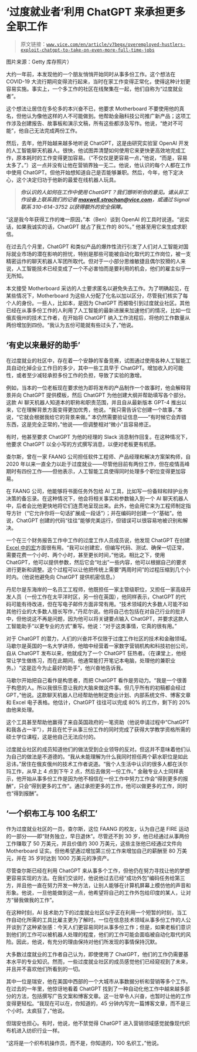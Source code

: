 # ‘过度就业者’利用 ChatGPT 来承担更多全职工作

> 原文链接：[`www.vice.com/en/article/v7begx/overemployed-hustlers-exploit-chatgpt-to-take-on-even-more-full-time-jobs`](https://www.vice.com/en/article/v7begx/overemployed-hustlers-exploit-chatgpt-to-take-on-even-more-full-time-jobs)

图片来源：Getty 库存照片）

大约一年前，本发现他的一个朋友悄悄开始同时从事多份工作。这个想法在 COVID-19 大流行期间变得流行起来，当时在家工作变得正常化，使得这种计划更容易实施。事实上，一个多工作的社区在线聚集在一起，他们自称为“过度就业者”。

这个想法让居住在多伦多的本兴奋不已，他要求 Motherboard 不要使用他的真名，但他认为像他这样的人不可能做到。他帮助金融科技公司推广新产品；这项工作涉及创建报告、故事板和演示文稿，所有这些都涉及写作。他说，“绝对不可能”，他自己无法完成两份工作。

然后，去年，他开始越来越多地听说 ChatGPT，这是由研究实验室 OpenAI 开发的人工智能聊天机器人。很快，他试图弄清楚如何使用它来更快更高效地完成工作，原本耗时的工作变得更加容易。（“不仅仅是更容易一点，”他说，“而是，容易太多了。”）这一点并没有让他在营销界独一无二。他说，他认识的每个人都在工作中使用 ChatGPT。但他开始想知道自己是否能够兼职。然后，今年，他下定决心，这个决定归功于他新的最爱在线机器人玩具。

> ***你认识的人如何在工作中使用 ChatGPT？我们想听听你的意见。请从非工作设备上联系我们的记者 maxwell.strachan@vice.com，或通过 Signal 联系 310-614-3752 以获得额外的安全保障。***

“这是我今年获得工作的唯一原因，”本（Ben）谈到 OpenAI 的工具时说道。“说实话，如果我诚实的话，ChatGPT 就占了我工作的 80%。” 他甚至用它来生成求职信。

在过去几个月里，ChatGPT 和类似产品的爆炸性流行引发了人们对人工智能对国际就业市场的潜在影响的担忧，特别是那些可能被自动化取代的工作岗位，被一支精密运作的聊天机器人军团所取代。但对于一小部分思维敏捷且偶尔狡猾的人来说，人工智能技术已经变成了一个不必害怕而是要利用的机会，他们的雇主似乎一无所知。

本文接受 Motherboard 采访的人士要求匿名以避免失去工作。为了明确起见，在某些情况下，Motherboard 为这些人分配了化名以加以区分，尽管我们核实了每个人的身份。一些人，比如本，是因为 ChatGPT 而被吸引到过度就业社区。其他已经在从事多份工作的人利用了人工智能的最新进展来加速他们的情况，比如一位俄亥俄州的技术工作者，在开始将 ChatGPT 纳入工作流程后，将他的工作数量从两份增加到四份。“我认为五份可能就有些过头了，”他说。

## ‘有史以来最好的助手’

在过度就业的社区中，存在着一个安静的军备竞赛，试图通过使用各种人工智能工具自动化掉企业工作日的多少，其中一些工具早于 ChatGPT。增加收入的可能性，或者至少减轻承担多份工作的负担，导致了实验的激增。

例如，当本的一位老板现在要求他为即将发布的产品制作一个故事时，他会解释背景并向 ChatGPT 提供模板，然后 ChatGPT 为他创建大纲并帮助填写各个部分。这款 AI 聊天机器人知道本的职称和职责范围，并且自从最新版本 GPT-4 推出以来，它在理解背景方面变得更加优秀，他说。“我只需告诉它创建一个故事，”本说，“它就会根据我给它的背景来做。” 本仍然需要验证信息——“有时候它会弄错东西，这是完全正常的，”他说——但调整相对“微小”且容易修正。

有时，他甚至要求 ChatGPT 为他的经理的 Slack 消息制作回复。在这种情况下，他要求 ChatGPT 以全小写的方式撰写消息，以便对老板更有机感。

查尔斯，曾在一家 FAANG 公司担任软件工程师、产品经理和解决方案架构师，自 2020 年以来一直全力以赴于过度就业——尽管他目前有两份工作，但在疫情高峰期时有四份工作——但他表示，人工智能工具使得同时处理多个职位变得更加容易。

在 FAANG 公司，他能够将书面任务外包给 AI 工具，比如写一份备辩和辩护业务决策的备忘录。在这种情况下，他会将相关事实和参数输入到一个 AI 聊天机器人中，后者会比他更快地将它们连贯地呈现出来。此外，他会用它来为工程师制定指导方针（“它允许你将一句话扩展成一段话”）；并在编码时创建一个“基础”。他说，ChatGPT 创建的代码“往往”能够完美运行，但错误可以很容易地被识别和解决。

一个在三个财务报告工作中工作的过度工作人员成员说，他发现 ChatGPT 在创建 [Excel 中的宏](https://support.microsoft.com/en-us/office/quick-start-create-a-macro-741130ca-080d-49f5-9471-1e5fb3d581a8)方面很有用。“我可以创建宏，但编写代码、测试、确保一切正常，需要花费一个小时、两个小时，甚至更长时间，”他说。相比之下，使用 ChatGPT，他可以提供参数，然后它会“吐出”一些内容，他可以根据自己的要求进行更新和调整。这个过程可以让他把传统上需要“两周时间”的过程压缩到几个小时内。（他说他避免向 ChatGPT 提供机密信息。）

丹尼尔是东海岸的一名员工工程师，他既担任一家主管级职位，又担任一家高级开发人员（一份工作在太平洋时区，另一份在英国），他同样表示，ChatGPT 的代码可能有待改进，但在写电子邮件方面非常有用。“技术领域的大多数人可能不如其他行业的大多数人擅长写作，”丹尼尔说。他将自己也包括在对自己行业的批评中，但他说这不再是问题，因为他可以将关键要点输入 ChatGPT，并要求这款人工智能助手“以更专业的方式”重写。他说：“对于这类事情，它真的很有用。”

对于 ChatGPT 的潜力，人们的兴奋并不仅限于过度工作社区的技术和金融领域。马歇尔是英国的一名大学讲师，他暗中经营着一家数字营销机构和科技初创公司，自从 ChatGPT 发布以来，他就成为了一个 ChatGPT 狂热者。（在课堂上，他经常让学生做练习，而在此期间，他通常能打开笔记本电脑，处理他的兼职业务。）“这是迄今为止最好的助手”，他兴奋地告诉我。

马歇尔开始把自己看作是构思者，而把 ChatGPT 看作是劳动力。“我是一个很善于构思的人。所以我很乐意让我的大脑来做这件事。但几乎所有的初稿都会经过 GPT，”他说。这款聊天机器人已经帮助他制定商业计划、内部系统文件、博客文章和 Excel 电子表格。他估计，ChatGPT 往往可以完成 80% 的工作，剩下的 20% 由他来处理。

这个工具甚至帮助他赢得了来自英国政府的一笔资助（他说申请过程中“ChatGPT 和我各占一半”），并且在忙于从事三份工作的同时完成了获得大学教学资格所需的硕士学位课程，这是他自己无法应付的。

过度就业社区的成员知道他们的做法受到企业领导的反对。但这并不意味着他们认为自己的做法是不道德的。“我从未能理解为什么我同时担任两个薪水职位是如此忌讳，”居住在俄亥俄州的技术工作者说道。“我个人生活中认识的很多人都在沃尔玛工作，从早上 4 点到下午 2 点，然后去做另一份工作。” 金融专业人士同样表示，他开始从事多份工作是因为他不相信在一份工作中努力工作会“得到更多的报酬”，只会“得到更多的工作”。通过承担更多的工作，他可以做更多的工作，同时也“得到报酬”。

## ‘一个织布工与 100 名织工’

作为过度就业社区的一员，查尔斯，这位 FAANG 的校友，认为自己是 FIRE 运动的一部分——即“财务独立，早日退休”。尽管还不到 30 岁，他已经通过从事两份工作赚取了 50 万美元，并且价值约 300 万美元，这些主张他已经通过文件向 Motherboard 证实。但他希望通过增加第三份工作来增加自己的薪酬至 80 万美元，并在 35 岁时达到 1000 万美元的净资产。

尽管查尔斯已经在利用 ChatGPT 来从事多个工作，但他仍在努力寻找让他的梦想更容易实现的方法。在我们交谈时，他说他过去已经“成功外包”编码任务给第三方，并且他一直在努力开发一种方法，让别人能够在计算机屏幕上模仿他的声音和形象。他说，一旦他能做到这一点，他希望将自己的工作外包给印度的某人，让对方“替我做我的工作”。

在这种时刻，AI 技术助力下的过度就业社区似乎正在利用一个短暂的时刻，当工作自动化所需的工具比雇主更为了解时。一位在信息技术领域从事多份工作的人公开谈到了这种紧张感：今天人们更容易同时从事多份工作；但是，如果老板们意识到他们的工作可以被机器人处理的程度，他们的工作可能会面临被自动化取代的风险。因此，他说，有充分的理由保持对他们所发现的事情保持沉默。

大多数过度就业的工作者自己认为，即使使用了 ChatGPT，他们的工作仍需要基本水平的专业知识。然而，一些过度就业社区的成员感觉他们已经窥视到了未来，并且并不喜欢他们所看到的一切。

其中一位是瑞安，他在美国中西部的一个大城市从事数据分析和营销等多个工作。在过去的一年里，他惊讶地看着 ChatGPT 找到了一种自动化他工作中越来越多部分的方法，包括撰写广告文案和博客文章。这一壮举令人兴奋，也暂时让他的工作变得更轻松。“我现在可以在，你知道的，45 分钟内写完一篇博客文章，而不是三个小时。太疯狂了，”他说。

但瑞安也担心。有时，他说，他不禁觉得 ChatGPT 进入营销领域感觉就像现代织布机进入纺织行业一样。

“这将是一个织布机操作员，而不是，你知道的，100 名织工，”他说。
